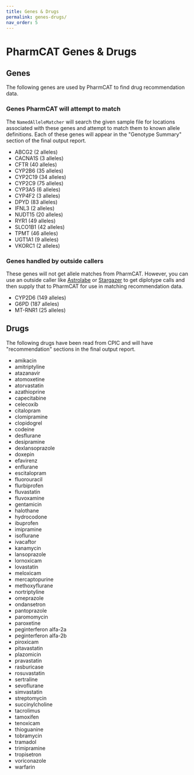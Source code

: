 ```yaml
---
title: Genes & Drugs
permalink: genes-drugs/
nav_order: 5
---
```


# PharmCAT Genes & Drugs

## Genes

The following genes are used by PharmCAT to find drug recommendation data.

### Genes PharmCAT will attempt to match

The `NamedAlleleMatcher` will search the given sample file for locations associated with these genes and attempt to match them to known allele definitions. Each of these genes will appear in the "Genotype Summary" section of the final output report.

- ABCG2 (2 alleles)
- CACNA1S (3 alleles)
- CFTR (40 alleles)
- CYP2B6 (35 alleles)
- CYP2C19 (34 alleles)
- CYP2C9 (75 alleles)
- CYP3A5 (6 alleles)
- CYP4F2 (3 alleles)
- DPYD (83 alleles)
- IFNL3 (2 alleles)
- NUDT15 (20 alleles)
- RYR1 (49 alleles)
- SLCO1B1 (42 alleles)
- TPMT (46 alleles)
- UGT1A1 (9 alleles)
- VKORC1 (2 alleles)

### Genes handled by outside callers

These genes will not get allele matches from PharmCAT. However, you can use an outside caller like [Astrolabe](https://www.childrensmercy.org/childrens-mercy-research-institute/research-areas/genomic-medicine-center/data-and-software-resources/) or [Stargazer](https://stargazer.gs.washington.edu/stargazerweb/index.html) to get diplotype calls and then supply that to PharmCAT for use in matching recommendation data.

- CYP2D6 (149 alleles)
- G6PD (187 alleles)
- MT-RNR1 (25 alleles)


## Drugs

The following drugs have been read from CPIC and will have "recommendation" sections in the final output report.

- amikacin
- amitriptyline
- atazanavir
- atomoxetine
- atorvastatin
- azathioprine
- capecitabine
- celecoxib
- citalopram
- clomipramine
- clopidogrel
- codeine
- desflurane
- desipramine
- dexlansoprazole
- doxepin
- efavirenz
- enflurane
- escitalopram
- fluorouracil
- flurbiprofen
- fluvastatin
- fluvoxamine
- gentamicin
- halothane
- hydrocodone
- ibuprofen
- imipramine
- isoflurane
- ivacaftor
- kanamycin
- lansoprazole
- lornoxicam
- lovastatin
- meloxicam
- mercaptopurine
- methoxyflurane
- nortriptyline
- omeprazole
- ondansetron
- pantoprazole
- paromomycin
- paroxetine
- peginterferon alfa-2a
- peginterferon alfa-2b
- piroxicam
- pitavastatin
- plazomicin
- pravastatin
- rasburicase
- rosuvastatin
- sertraline
- sevoflurane
- simvastatin
- streptomycin
- succinylcholine
- tacrolimus
- tamoxifen
- tenoxicam
- thioguanine
- tobramycin
- tramadol
- trimipramine
- tropisetron
- voriconazole
- warfarin
